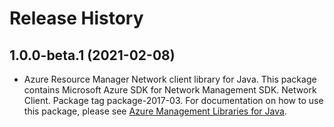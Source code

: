 # Release History

## 1.0.0-beta.1 (2021-02-08)

- Azure Resource Manager Network client library for Java. This package contains Microsoft Azure SDK for Network Management SDK. Network Client. Package tag package-2017-03. For documentation on how to use this package, please see [Azure Management Libraries for Java](https://aka.ms/azsdk/java/mgmt).
